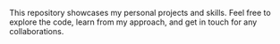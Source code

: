 This repository showcases my personal projects and skills. Feel free to explore the code, learn from my approach, and get in touch for any collaborations.